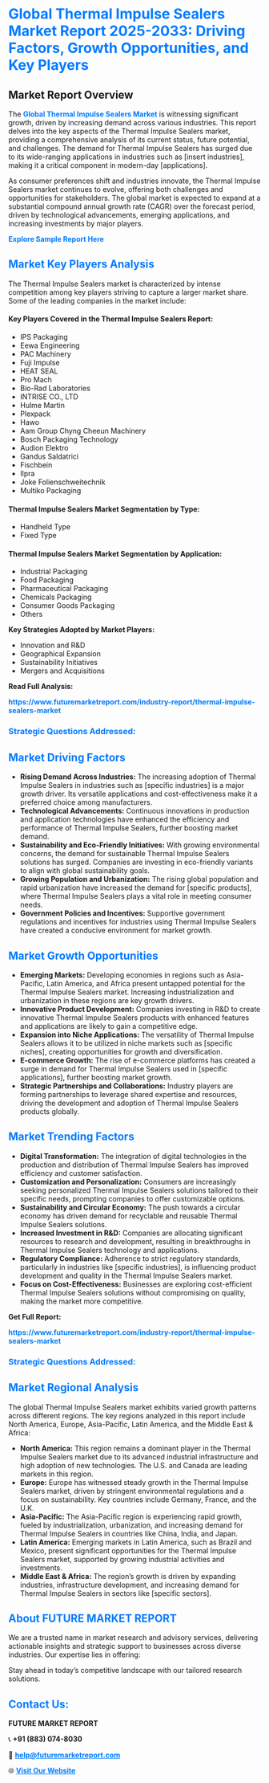 <h1 style="color: #007BFF;">Global Thermal Impulse Sealers Market Report 2025-2033: Driving Factors, Growth Opportunities, and Key Players</h1>

<section id="overview">
<h2>Market Report Overview</h2>
<p>The <a href="https://www.futuremarketreport.com/industry-report/thermal-impulse-sealers-market" style="color: #007BFF; text-decoration: none;"><strong>Global Thermal Impulse Sealers Market</strong></a> is witnessing significant growth, driven by increasing demand across various industries. This report delves into the key aspects of the Thermal Impulse Sealers market, providing a comprehensive analysis of its current status, future potential, and challenges. The demand for Thermal Impulse Sealers has surged due to its wide-ranging applications in industries such as [insert industries], making it a critical component in modern-day [applications].</p>
<p>As consumer preferences shift and industries innovate, the Thermal Impulse Sealers market continues to evolve, offering both challenges and opportunities for stakeholders. The global market is expected to expand at a substantial compound annual growth rate (CAGR) over the forecast period, driven by technological advancements, emerging applications, and increasing investments by major players.</p>
</section>

<section id="overview">
<p><a href="https://www.futuremarketreport.com/request-sample/reportId=59777" style="color: #007BFF; text-decoration: none;"><strong>Explore Sample Report Here</strong></a></p>
</section>

<section id="key-players">
<h2 style="color: #007BFF;">Market Key Players Analysis</h2>
<p>The Thermal Impulse Sealers market is characterized by intense competition among key players striving to capture a larger market share. Some of the leading companies in the market include:</p>
<h4>Key Players Covered in the Thermal Impulse Sealers Report:</h4>
<ul><li>IPS Packaging</li><li>Eewa Engineering</li><li>PAC Machinery</li><li>Fuji Impulse</li><li>HEAT SEAL</li><li>Pro Mach</li><li>Bio-Rad Laboratories</li><li>INTRISE CO., LTD</li><li>Hulme Martin</li><li>Plexpack</li><li>Hawo</li><li>Aam Group Chyng Cheeun Machinery</li><li>Bosch Packaging Technology</li><li>Audion Elektro</li><li>Gandus Saldatrici</li><li>Fischbein</li><li>Ilpra</li><li>Joke Folienschweitechnik</li><li>Multiko Packaging</li></ul>
<h4>Thermal Impulse Sealers Market Segmentation by Type:</h4>
<ul><li>Handheld Type</li><li>Fixed Type</li></ul>

<h4>Thermal Impulse Sealers Market Segmentation by Application:</h4>
<ul><li>Industrial Packaging</li><li>Food Packaging</li><li>Pharmaceutical Packaging</li><li>Chemicals Packaging</li><li>Consumer Goods Packaging</li><li>Others</li></ul>
<p><strong>Key Strategies Adopted by Market Players:</strong></p>
<ul>
<li>Innovation and R&D</li>
<li>Geographical Expansion</li>
<li>Sustainability Initiatives</li>
<li>Mergers and Acquisitions</li>
</ul>
</section>

<section>
<p><strong>Read Full Analysis: </strong></p><a href="https://www.futuremarketreport.com/industry-report/thermal-impulse-sealers-market" style="color: #007BFF; text-decoration: none;"><strong>https://www.futuremarketreport.com/industry-report/thermal-impulse-sealers-market</strong></a>
<h3 style="color: #007BFF;">Strategic Questions Addressed:</h3>
</section>

<section id="driving-factors">
<h2 style="color: #007BFF;">Market Driving Factors</h2>
<ul>
<li><strong>Rising Demand Across Industries:</strong> The increasing adoption of Thermal Impulse Sealers in industries such as [specific industries] is a major growth driver. Its versatile applications and cost-effectiveness make it a preferred choice among manufacturers.</li>
<li><strong>Technological Advancements:</strong> Continuous innovations in production and application technologies have enhanced the efficiency and performance of Thermal Impulse Sealers, further boosting market demand.</li>
<li><strong>Sustainability and Eco-Friendly Initiatives:</strong> With growing environmental concerns, the demand for sustainable Thermal Impulse Sealers solutions has surged. Companies are investing in eco-friendly variants to align with global sustainability goals.</li>
<li><strong>Growing Population and Urbanization:</strong> The rising global population and rapid urbanization have increased the demand for [specific products], where Thermal Impulse Sealers plays a vital role in meeting consumer needs.</li>
<li><strong>Government Policies and Incentives:</strong> Supportive government regulations and incentives for industries using Thermal Impulse Sealers have created a conducive environment for market growth.</li>
</ul>
</section>

<section id="growth-opportunities">
<h2 style="color: #007BFF;">Market Growth Opportunities</h2>
<ul>
<li><strong>Emerging Markets:</strong> Developing economies in regions such as Asia-Pacific, Latin America, and Africa present untapped potential for the Thermal Impulse Sealers market. Increasing industrialization and urbanization in these regions are key growth drivers.</li>
<li><strong>Innovative Product Development:</strong> Companies investing in R&D to create innovative Thermal Impulse Sealers products with enhanced features and applications are likely to gain a competitive edge.</li>
<li><strong>Expansion into Niche Applications:</strong> The versatility of Thermal Impulse Sealers allows it to be utilized in niche markets such as [specific niches], creating opportunities for growth and diversification.</li>
<li><strong>E-commerce Growth:</strong> The rise of e-commerce platforms has created a surge in demand for Thermal Impulse Sealers used in [specific applications], further boosting market growth.</li>
<li><strong>Strategic Partnerships and Collaborations:</strong> Industry players are forming partnerships to leverage shared expertise and resources, driving the development and adoption of Thermal Impulse Sealers products globally.</li>
</ul>
</section>

<section id="trending-factors">
<h2 style="color: #007BFF;">Market Trending Factors</h2>
<ul>
<li><strong>Digital Transformation:</strong> The integration of digital technologies in the production and distribution of Thermal Impulse Sealers has improved efficiency and customer satisfaction.</li>
<li><strong>Customization and Personalization:</strong> Consumers are increasingly seeking personalized Thermal Impulse Sealers solutions tailored to their specific needs, prompting companies to offer customizable options.</li>
<li><strong>Sustainability and Circular Economy:</strong> The push towards a circular economy has driven demand for recyclable and reusable Thermal Impulse Sealers solutions.</li>
<li><strong>Increased Investment in R&D:</strong> Companies are allocating significant resources to research and development, resulting in breakthroughs in Thermal Impulse Sealers technology and applications.</li>
<li><strong>Regulatory Compliance:</strong> Adherence to strict regulatory standards, particularly in industries like [specific industries], is influencing product development and quality in the Thermal Impulse Sealers market.</li>
<li><strong>Focus on Cost-Effectiveness:</strong> Businesses are exploring cost-efficient Thermal Impulse Sealers solutions without compromising on quality, making the market more competitive.</li>
</ul>
</section>

<section>
<p><strong>Get Full Report: </strong></p><a href="https://www.futuremarketreport.com/industry-report/thermal-impulse-sealers-market" style="color: #007BFF; text-decoration: none;"><strong>https://www.futuremarketreport.com/industry-report/thermal-impulse-sealers-market</strong></a>
<h3 style="color: #007BFF;">Strategic Questions Addressed:</h3>
</section>


<section id="regional-analysis">
<h2 style="color: #007BFF;">Market Regional Analysis</h2>
<p>The global Thermal Impulse Sealers market exhibits varied growth patterns across different regions. The key regions analyzed in this report include North America, Europe, Asia-Pacific, Latin America, and the Middle East & Africa:</p>
<ul>
<li><strong>North America:</strong> This region remains a dominant player in the Thermal Impulse Sealers market due to its advanced industrial infrastructure and high adoption of new technologies. The U.S. and Canada are leading markets in this region.</li>
<li><strong>Europe:</strong> Europe has witnessed steady growth in the Thermal Impulse Sealers market, driven by stringent environmental regulations and a focus on sustainability. Key countries include Germany, France, and the U.K.</li>
<li><strong>Asia-Pacific:</strong> The Asia-Pacific region is experiencing rapid growth, fueled by industrialization, urbanization, and increasing demand for Thermal Impulse Sealers in countries like China, India, and Japan.</li>
<li><strong>Latin America:</strong> Emerging markets in Latin America, such as Brazil and Mexico, present significant opportunities for the Thermal Impulse Sealers market, supported by growing industrial activities and investments.</li>
<li><strong>Middle East & Africa:</strong> The region’s growth is driven by expanding industries, infrastructure development, and increasing demand for Thermal Impulse Sealers in sectors like [specific sectors].</li>
</ul>
</section>

<footer>
<h2 style="color: #007BFF;">About FUTURE MARKET REPORT</h2>
<p>We are a trusted name in market research and advisory services, delivering actionable insights and strategic support to businesses across diverse industries. Our expertise lies in offering:</p>

<p>Stay ahead in today’s competitive landscape with our tailored research solutions.</p>

<h2 style="color: #007BFF;">Contact Us:</h2>
<p><strong>FUTURE MARKET REPORT</strong></p>
<p>📞 <strong>+91 (883) 074-8030</strong></p>
<p>📧 <strong><a href="mailto:help@futuremarketreport.com" style="color: #007BFF;">help@futuremarketreport.com</a></strong></p>
<p>🌐 <strong><a href="https://www.futuremarketreport.com/" style="color: #007BFF;">Visit Our Website</a></strong></p>
</footer>